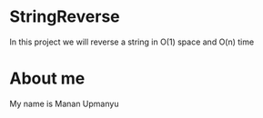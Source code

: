# StringReverse
In this project we will reverse a string in O(1) space and O(n) time 
# About me 
My name is Manan Upmanyu 
